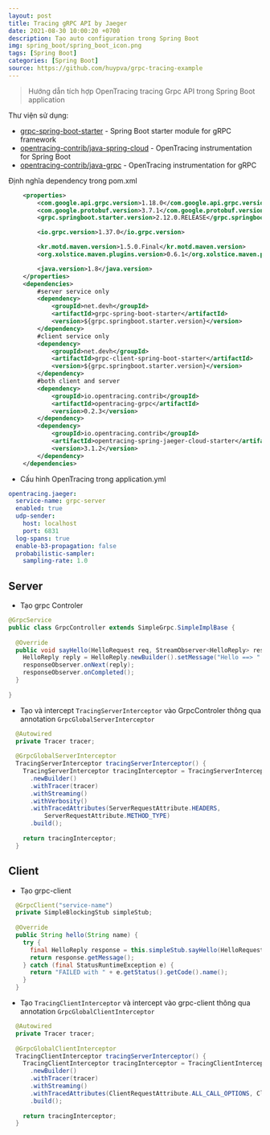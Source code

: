 ```yaml
---
layout: post
title: Tracing gRPC API by Jaeger
date: 2021-08-30 10:00:20 +0700
description: Tạo auto configuration trong Spring Boot
img: spring_boot/spring_boot_icon.png
tags: [Spring Boot]
categories: [Spring Boot]
source: https://github.com/huypva/grpc-tracing-example
---
```


> Hướng dẫn tích hợp OpenTracing tracing Grpc API trong Spring Boot application 

Thư viện sử dụng:
- [grpc-spring-boot-starter](https://github.com/yidongnan/grpc-spring-boot-starter) - Spring Boot starter module for gRPC framework
- [opentracing-contrib/java-spring-cloud](https://github.com/opentracing-contrib/java-spring-cloud) - OpenTracing instrumentation for Spring Boot
- [opentracing-contrib/java-grpc](https://github.com/opentracing-contrib/java-grpc) - OpenTracing instrumentation for gRPC

Định nghĩa dependency trong pom.xml
```xml
    <properties>
        <com.google.api.grpc.version>1.18.0</com.google.api.grpc.version>
        <com.google.protobuf.version>3.7.1</com.google.protobuf.version>
        <grpc.springboot.starter.version>2.12.0.RELEASE</grpc.springboot.starter.version>

        <io.grpc.version>1.37.0</io.grpc.version>

        <kr.motd.maven.version>1.5.0.Final</kr.motd.maven.version>
        <org.xolstice.maven.plugins.version>0.6.1</org.xolstice.maven.plugins.version>

        <java.version>1.8</java.version>
    </properties>
    <dependencies>
        #server service only
        <dependency>
            <groupId>net.devh</groupId>
            <artifactId>grpc-spring-boot-starter</artifactId>
            <version>${grpc.springboot.starter.version}</version>
        </dependency>
        #client service only
        <dependency>
            <groupId>net.devh</groupId>
            <artifactId>grpc-client-spring-boot-starter</artifactId>
            <version>${grpc.springboot.starter.version}</version>
        </dependency>
        #both client and server
        <dependency>
            <groupId>io.opentracing.contrib</groupId>
            <artifactId>opentracing-grpc</artifactId>
            <version>0.2.3</version>
        </dependency>
        <dependency>
            <groupId>io.opentracing.contrib</groupId>
            <artifactId>opentracing-spring-jaeger-cloud-starter</artifactId>
            <version>3.1.2</version>
        </dependency>
    </dependencies>
```

- Cấu hình OpenTracing trong application.yml

```yaml
opentracing.jaeger:
  service-name: grpc-server
  enabled: true
  udp-sender:
    host: localhost
    port: 6831
  log-spans: true
  enable-b3-propagation: false
  probabilistic-sampler:
    sampling-rate: 1.0
``` 

## Server

- Tạo grpc Controler

```java
@GrpcService
public class GrpcController extends SimpleGrpc.SimpleImplBase {
 
  @Override
  public void sayHello(HelloRequest req, StreamObserver<HelloReply> responseObserver) {
    HelloReply reply = HelloReply.newBuilder().setMessage("Hello ==> " + req.getName()).build();
    responseObserver.onNext(reply);
    responseObserver.onCompleted();
  }
 
}
``` 

- Tạo và intercept `TracingServerInterceptor` vào GrpcControler thông qua annotation `GrpcGlobalServerInterceptor`

```java
  @Autowired
  private Tracer tracer;
 
  @GrpcGlobalServerInterceptor
  TracingServerInterceptor tracingServerInterceptor() {
    TracingServerInterceptor tracingInterceptor = TracingServerInterceptor
      .newBuilder()
      .withTracer(tracer)
      .withStreaming()
      .withVerbosity()
      .withTracedAttributes(ServerRequestAttribute.HEADERS,
          ServerRequestAttribute.METHOD_TYPE)
      .build();
 
    return tracingInterceptor;
  }
```

## Client

- Tạo grpc-client

```java
  @GrpcClient("service-name")
  private SimpleBlockingStub simpleStub;
   
  @Override
  public String hello(String name) {
    try {
      final HelloReply response = this.simpleStub.sayHello(HelloRequest.newBuilder().setName(name).build());
      return response.getMessage();
    } catch (final StatusRuntimeException e) {
      return "FAILED with " + e.getStatus().getCode().name();
    }
  }
```

- Tạo `TracingClientInterceptor` và intercept vào grpc-client thông qua annotation `GrpcGlobalClientInterceptor`

```java
  @Autowired
  private Tracer tracer;
 
  @GrpcGlobalClientInterceptor
  TracingClientInterceptor tracingServerInterceptor() {
    TracingClientInterceptor tracingInterceptor = TracingClientInterceptor
      .newBuilder()
      .withTracer(tracer)
      .withStreaming()
      .withTracedAttributes(ClientRequestAttribute.ALL_CALL_OPTIONS, ClientRequestAttribute.HEADERS)
      .build();
 
    return tracingInterceptor;
  }
```